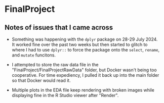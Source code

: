 # FinalProject

## Notes of issues that I came across 

-  Something was happening with the `dplyr` package on 28-29 July 2024. It worked fine over the past two weeks but then started to glitch to where I had to use `dplyr::` to force the package onto the `select`, `rename`, and `mutate` funcitons.

-  I attempted to store the raw data file in the "FinalProject/FinalProjectRawData" folder, but Docker wasn't being too cooperative. For time expediency, I pulled it back up into the main folder so that Docker would read it.

-  Multiple plots in the EDA file keep rendering with broken images while displaying fine in the R Studio viewer after "Render". 
